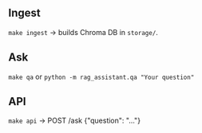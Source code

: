 ## Ingest
`make ingest` → builds Chroma DB in `storage/`.

## Ask
`make qa` or `python -m rag_assistant.qa "Your question"`

## API
`make api` → POST /ask {"question": "..."}
